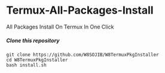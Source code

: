 # Termux-All-Packages-Install
All Packages Install On Termux In One Click



##### Clone this repository

``` 
git clone https://github.com/W8SOJIB/W8TermuxPkgInstaller
cd W8TermuxPkgInstaller
bash install.sh
 ```
